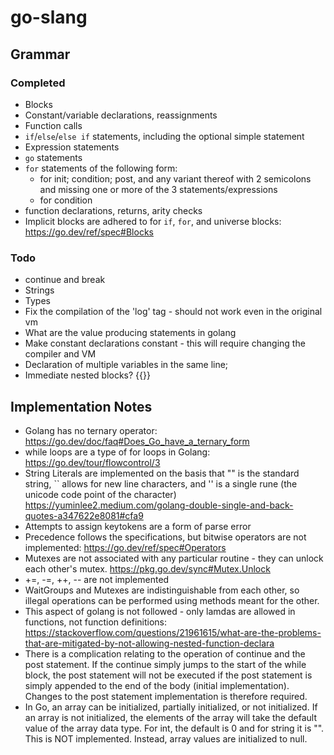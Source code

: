 # go-slang

## Grammar

### Completed

- Blocks
- Constant/variable declarations, reassignments
- Function calls
- `if`/`else`/`else if` statements, including the optional simple statement
- Expression statements
- `go` statements
- `for` statements of the following form:
    - for init; condition; post, and any variant thereof with 2 semicolons and missing one or more of the 3 statements/expressions
    - for condition
- function declarations, returns, arity checks
- Implicit blocks are adhered to for `if`, `for`, and universe blocks: https://go.dev/ref/spec#Blocks 

### Todo

- continue and break
- Strings
- Types
- Fix the compilation of the 'log' tag - should not work even in the original vm
- What are the value producing statements in golang
- Make constant declarations constant - this will require changing the compiler and VM
- Declaration of multiple variables in the same line;
- Immediate nested blocks? {{}}

## Implementation Notes

- Golang has no ternary operator: https://go.dev/doc/faq#Does_Go_have_a_ternary_form
- while loops are a type of for loops in Golang: https://go.dev/tour/flowcontrol/3
- String Literals are implemented on the basis that "" is the standard string, `` allows for new line characters, and '' is a single rune (the unicode code point of the character) https://yuminlee2.medium.com/golang-double-single-and-back-quotes-a347622e8081#cfa9
- Attempts to assign keytokens are a form of parse error
- Precedence follows the specifications, but bitwise operators are not implemented: https://go.dev/ref/spec#Operators
- Mutexes are not associated with any particular routine - they can unlock each other's mutex. https://pkg.go.dev/sync#Mutex.Unlock 
- +=, -=, ++, -- are not implemented
- WaitGroups and Mutexes are indistinguishable from each other, so illegal operations can be performed using methods meant for the other. 
- This aspect of golang is not followed - only lamdas are allowed in functions, not function definitions: https://stackoverflow.com/questions/21961615/what-are-the-problems-that-are-mitigated-by-not-allowing-nested-function-declara
- There is a complication relating to the operation of continue and the post statement. If the continue simply jumps to the start of the while block, the post statement will not be executed if the post statement is simply appended to the end of the body (initial implementation). Changes to the post statement implementation is therefore required. 
- In Go, an array can be initialized, partially initialized, or not initialized. If an array is not initialized, the elements of the array will take the default value of the array data type. For int, the default is 0 and for string it is "". This is NOT implemented. Instead, array values are initialized to null. 